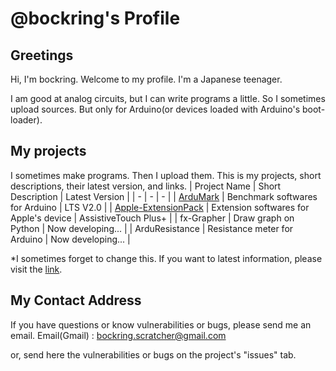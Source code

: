 # @bockring's Profile #
## Greetings ##
Hi, I'm bockring. Welcome to my profile. I'm a Japanese teenager.

I am good at analog circuits, but I can write programs a little. So I sometimes upload sources. But only for Arduino(or devices loaded with Arduino's boot-loader).

## My projects ##
I sometimes make programs. Then I upload them. This is my projects, short descriptions, their latest version, and links.
|  Project Name  | Short Description | Latest Version |
| - | - | - |
| [ArduMark](https://github.com/bockring/ArduMark.git) | Benchmark softwares for Arduino | LTS V2.0 |
| [Apple-ExtensionPack](https://github.com/bockring/Apple-ExtensionPack) | Extension softwares for Apple's device | AssistiveTouch Plus+ |
| fx-Grapher | Draw graph on Python | Now developing... |
| ArduResistance | Resistance meter for Arduino | Now developing... |

*I sometimes forget to change this. If you want to latest information, please visit the [link](https://github.com/bockring?tab=repositories&q=&type=public&language=&sort=).

## My Contact Address ##
If you have questions or know vulnerabilities or bugs, please send me an email.
Email(Gmail) : bockring.scratcher@gmail.com

or, send here the vulnerabilities or bugs on the project's "issues" tab.
